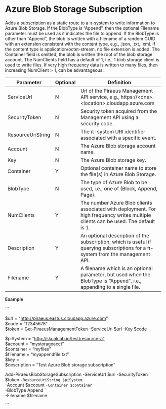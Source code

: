 Azure Blob Storage Subscription
===============================

Adds a subscription as a static route to a π-system to write information to
Azure Blob Storage. If the BlobType is “Append”, then the optional Filename
parameter must be used as it indicates the file to append. If the BlobType is
other than “Append”, the blob is written with a filename of a random GUID with
an extension consistent with the content type, e.g., .json, .txt, .xml. If the
content type is application/octet-stream, no file extension is added. The
Container field is omitted, the blob is written the root of the blob storage
account. The NumClients field has a default of 1, i.e., 1 blob storage client is
used to write files. If very high frequency data is written to many files, then
increasing NumClient \> 1, can be advantageous.

| **Parameter**     | **Optional** | **Definition**                                                                                                                      |
|-------------------|--------------|-------------------------------------------------------------------------------------------------------------------------------------|
| ServiceUrl        | N            | Url of the Piraeus Management API service, e.g., https://\<dns\>.\<location\>.cloudapp.azure.com                                    |
| SecurityToken     | N            | Security token acquired from the Management API using a security code.                                                              |
| ResourceUriString | N            | The π-system URI identifier associated with a specific event.                                                                       |
| Account           | N            | The Azure Blob storage account name.                                                                                                |
| Key               | N            | The Azure Blob storage key.                                                                                                         |
| Container         | Y            | Optional container name to store the file(s) in Azure Blob Storage.                                                                 |
| BlobType          | N            | The type of Azure Blob to be used, i.e., one of (Block, Append, Page).                                                              |
| NumClients        | Y            | The number Azure Blob clients associated with deployment. For high frequency writes multiple clients can be used. The default is 1. |
| Description       | Y            | An optional description of the subscription, which is useful if querying subscriptions for a π-system from the management API.      |
| Filename          | Y            | A filename which is an optional parameter, but used when the BlobType is “Append”, i.e., appending to a single file.                |

**Example**

\`\`\`

\$url = "http://piraeus.eastus.cloudapp.azure.com"  
\$code = "12345678"  
\$token = Get-PiraeusManagementToken -ServiceUrl \$url -Key \$code

\$piSystem = “http://skunklab.io/test/resource-a”  
\$account = “mystorageacct”  
\$container = “myfiles”  
\$filename = “myappendfile.txt”  
\$key =  
\$description = “Test Azure Blob storage subscription”

Add-PiraeusBlobStorageSubscription -ServiceUrl \$url -SecurityToken \$token
`-ResourceUriString $piSystem`  
-Account \$account `-Container $container`  
-BlobType Append \`  
-Filename \$filename

\`\`\`

